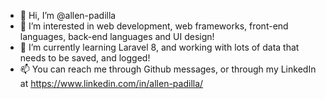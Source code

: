 - 👋 Hi, I’m @allen-padilla
- 👀 I’m interested in web development, web frameworks, front-end languages, back-end languages and UI design!
- 🌱 I’m currently learning Laravel 8, and working with lots of data that needs to be saved, and logged!
- 📫 You can reach me through Github messages, or through my LinkedIn at https://www.linkedin.com/in/allen-padilla/

<!---
allen-padilla/allen-padilla is a ✨ special ✨ repository because its `README.md` (this file) appears on your GitHub profile.
You can click the Preview link to take a look at your changes.
--->
